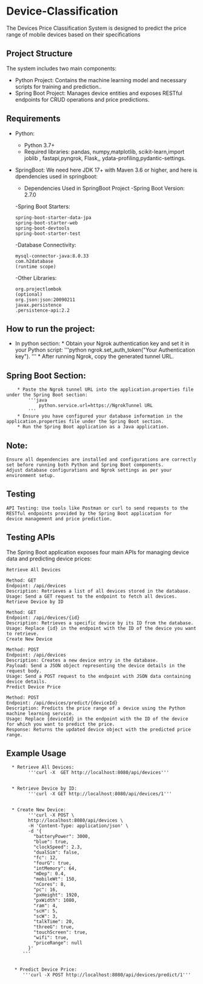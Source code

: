 # Device-Classification
The Devices Price Classification System is designed to predict the price range of mobile devices based on their specifications

## Project Structure
  The system includes two main components:
  
 - Python Project: Contains the machine learning model and necessary scripts for training and prediction..
 - Spring Boot Project: Manages device entities and exposes RESTful endpoints for CRUD operations and price predictions.
 
## Requirements
* Python:

   * Python 3.7+
   * Required libraries: pandas, numpy,matplotlib, scikit-learn,import joblib
    , fastapi,pyngrok, Flask,, ydata-profiling,pydantic-settings.

* SpringBoot:
    We need here JDK 17+ with  Maven 3.6 or higher, and here is dpendencies used in springboot:
    * Dependencies Used in SpringBoot Project
      -Spring Boot Version: 2.7.0
    
    -Spring Boot Starters:
    
      spring-boot-starter-data-jpa
      spring-boot-starter-web
      spring-boot-devtools
      spring-boot-starter-test
    -Database Connectivity:
    
      mysql-connector-java:8.0.33
      com.h2database
      (runtime scope)
   -Other Libraries:
    
      org.projectlombok
      (optional)
      org.json:json:20090211
      javax.persistence
      .persistence-api:2.2
  
## How to run the project:
  * In python section:
          * Obtain your Ngrok authentication key and set it in your Python script:
          '''python
            ngrok.set_auth_token("Your Authentication key"). '''
         * After running Ngrok, copy the generated tunnel URL.
     
## Spring Boot Section:
        * Paste the Ngrok tunnel URL into the application.properties file under the Spring Boot section:
            '''java
                python.service.url=https://NgrokTunnel URL
            '''
        * Ensure you have configured your database information in the application.properties file under the Spring Boot section.
        * Run the Spring Boot application as a Java application.

## Note:
    Ensure all dependencies are installed and configurations are correctly set before running both Python and Spring Boot components.
    Adjust database configurations and Ngrok settings as per your environment setup.
    
## Testing
    API Testing: Use tools like Postman or curl to send requests to the RESTful endpoints provided by the Spring Boot application for     
    device management and price prediction.

## Testing APIs
  The Spring Boot application exposes four main APIs for managing device data and predicting device prices:
    
    Retrieve All Devices
    
    Method: GET
    Endpoint: /api/devices
    Description: Retrieves a list of all devices stored in the database.
    Usage: Send a GET request to the endpoint to fetch all devices.
    Retrieve Device by ID
    
    Method: GET
    Endpoint: /api/devices/{id}
    Description: Retrieves a specific device by its ID from the database.
    Usage: Replace {id} in the endpoint with the ID of the device you want to retrieve.
    Create New Device
    
    Method: POST
    Endpoint: /api/devices
    Description: Creates a new device entry in the database.
    Payload: Send a JSON object representing the device details in the request body.
    Usage: Send a POST request to the endpoint with JSON data containing device details.
    Predict Device Price
    
    Method: POST
    Endpoint: /api/devices/predict/{deviceId}
    Description: Predicts the price range of a device using the Python machine learning service.
    Usage: Replace {deviceId} in the endpoint with the ID of the device for which you want to predict the price.
    Response: Returns the updated device object with the predicted price range.

## Example Usage

      * Retrieve All Devices:
            '''curl -X  GET http://localhost:8080/api/devices'''
    
            
      * Retrieve Device by ID:
            '''curl -X GET http://localhost:8080/api/devices/1'''
    
            
      * Create New Device:
            '''curl -X POST \
            http://localhost:8080/api/devices \
            -H 'Content-Type: application/json' \
            -d '{
              "batteryPower": 3000,
              "blue": true,
              "clockSpeed": 2.3,
              "dualSim": false,
              "fc": 12,
              "fourG": true,
              "intMemory": 64,
              "mDep": 0.4,
              "mobileWt": 150,
              "nCores": 8,
              "pc": 16,
              "pxHeight": 1920,
              "pxWidth": 1080,
              "ram": 4,
              "scH": 5,
              "scW": 3,
              "talkTime": 20,
              "threeG": true,
              "touchScreen": true,
              "wifi": true,
              "priceRange": null
            }'
          '''
    
    
       * Predict Device Price:
          '''curl -X POST http://localhost:8080/api/devices/predict/1'''
                  



    
